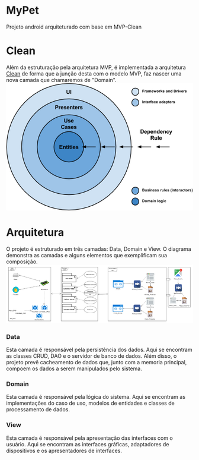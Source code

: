 # MyPet
Projeto android arquiteturado com base em MVP-Clean
# Clean
Além da estruturação pela arquitetura MVP, é implementada a arquitetura [Clean](https://8thlight.com/blog/uncle-bob/2012/08/13/the-clean-architecture.html) de forma que a junção desta com o modelo MVP, faz nascer uma nova camada que chamaremos de "Domain".
![Diagrama](clean_architecture.png)
# Arquitetura
O projeto é estruturado em três camadas: Data, Domain e View. O diagrama demonstra as camadas e alguns elementos que exemplificam sua composição.
![Diagrama](LP3-Diagrama-2.png)
### Data
Esta camada é responsável pela persistência dos dados. Aqui se encontram as classes CRUD, DAO e o servidor de banco de dados. Além disso, o projeto prevê cacheamento de dados que, junto com a memoria principal, compoem os dados a serem manipulados pelo sistema.
### Domain
Esta camada é responsável pela lógica do sistema. Aqui se encontram as implementações do caso de uso, modelos de entidades e classes de processamento de dados.
### View
Esta camada é responsável pela apresentação das interfaces com o usuário. Aqui se encontram as interfaces gráficas, adaptadores de dispositivos e os apresentadores de interfaces.
